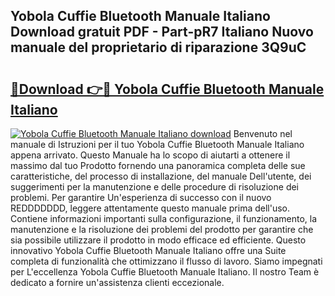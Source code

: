 ## Yobola Cuffie Bluetooth Manuale Italiano Download gratuit PDF - Part-pR7 Italiano Nuovo manuale del proprietario di riparazione 3Q9uC

# <h2><a href="http://dfgsypa.blite.top/?on=Yobola+Cuffie+Bluetooth+Manuale+Italiano">🔗Download 👉🔴 Yobola Cuffie Bluetooth Manuale Italiano</a></h2>

[![Yobola Cuffie Bluetooth Manuale Italiano download](https://i.imgur.com/lujVjoI.png)](http://dfgsypa.blite.top/?on=Yobola+Cuffie+Bluetooth+Manuale+Italiano)
Benvenuto nel manuale di Istruzioni per il tuo Yobola Cuffie Bluetooth Manuale Italiano appena arrivato. Questo Manuale ha lo scopo di aiutarti a ottenere il massimo dal tuo Prodotto fornendo una panoramica completa delle sue caratteristiche, del processo di installazione, del manuale Dell'utente, dei suggerimenti per la manutenzione e delle procedure di risoluzione dei problemi. Per garantire Un'esperienza di successo con il nuovo REDDDDDDD, leggere attentamente questo manuale prima dell'uso. Contiene informazioni importanti sulla configurazione, il funzionamento, la manutenzione e la risoluzione dei problemi del prodotto per garantire che sia possibile utilizzare il prodotto in modo efficace ed efficiente. Questo innovativo Yobola Cuffie Bluetooth Manuale Italiano offre una Suite completa di funzionalità che ottimizzano il flusso di lavoro. Siamo impegnati per L'eccellenza Yobola Cuffie Bluetooth Manuale Italiano. Il nostro Team è dedicato a fornire un'assistenza clienti eccezionale.
